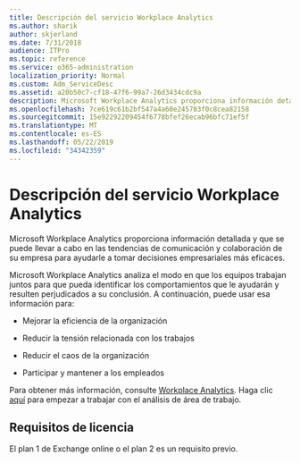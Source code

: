 ```yaml
---
title: Descripción del servicio Workplace Analytics
ms.author: sharik
author: skjerland
ms.date: 7/31/2018
audience: ITPro
ms.topic: reference
ms.service: o365-administration
localization_priority: Normal
ms.custom: Adm_ServiceDesc
ms.assetid: a20b50c7-cf18-47f6-99a7-26d3434cdc9a
description: Microsoft Workplace Analytics proporciona información detallada y que se puede llevar a cabo en las tendencias de comunicación y colaboración de su empresa para ayudarle a tomar decisiones empresariales más eficaces.
ms.openlocfilehash: 7ce619c61b2bf547a4a60e245783f0c8cea82158
ms.sourcegitcommit: 15e92292209454f6778bfef26ecab96bfc71ef5f
ms.translationtype: MT
ms.contentlocale: es-ES
ms.lasthandoff: 05/22/2019
ms.locfileid: "34342359"
---
```

# <a name="workplace-analytics-service-description"></a>Descripción del servicio Workplace Analytics

Microsoft Workplace Analytics proporciona información detallada y que se puede llevar a cabo en las tendencias de comunicación y colaboración de su empresa para ayudarle a tomar decisiones empresariales más eficaces.
  
Microsoft Workplace Analytics analiza el modo en que los equipos trabajan juntos para que pueda identificar los comportamientos que le ayudarán y resulten perjudicados a su conclusión. A continuación, puede usar esa información para: 
  
- Mejorar la eficiencia de la organización
    
- Reducir la tensión relacionada con los trabajos
    
- Reducir el caos de la organización
    
- Participar y mantener a los empleados
    
Para obtener más información, consulte [Workplace Analytics](https://go.microsoft.com/fwlink/?linkid=852492). Haga clic [aquí](https://docs.microsoft.com/en-us/workplace-analytics/overview/get-started) para empezar a trabajar con el análisis de área de trabajo. 
  
## <a name="licensing-requirements"></a>Requisitos de licencia

El plan 1 de Exchange online o el plan 2 es un requisito previo.